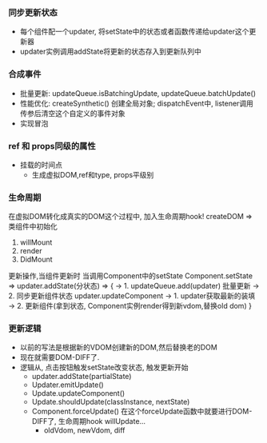 ### 同步更新状态
- 每个组件配一个updater, 将setState中的状态或者函数传递给updater这个更新器
- updater实例调用addState将更新的状态存入到更新队列中

### 合成事件
- 批量更新: updateQueue.isBatchingUpdate, updateQueue.batchUpdate()
- 性能优化: createSynthetic() 创建全局对象; dispatchEvent中, listener调用传参后清空这个自定义的事件对象
- 实现冒泡

### ref 和 props同级的属性
- 挂载的时间点
  - 生成虚拟DOM,ref和type, props平级别


### 生命周期
在虚拟DOM转化成真实的DOM这个过程中, 加入生命周期hook!
createDOM => 
类组件中初始化
1. willMount
2. render
3. DidMount

更新操作,当组件更新时 当调用Component中的setState
Component.setState => updater.addState(分状态) => {
  -> 1. updateQueue.add(updater) 批量更新
  -> 2. 同步更新组件状态 updater.updateComponent
        -> 1. updater获取最新的装填
        -> 2. 更新组件(拿到状态, Component实例render得到新vdom,替换old dom)
}


### 更新逻辑
- 以前的写法是根据新的VDOM创建新的DOM,然后替换老的DOM
- 现在就需要DOM-DIFF了.
- 逻辑从, 点击按钮触发setState改变状态, 触发更新开始
  - updater.addState(partialState)
  - Updater.emitUpdate()
  - Update.updateComponent()
  - Update.shouldUpdate(classInstance, nextState)
  - Component.forceUpdate() 在这个forceUpdate函数中就要进行DOM-DIFF了, 生命周期hook willUpdate...
    - oldVdom, newVdom, diff